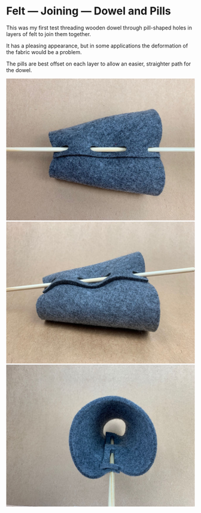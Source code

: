 # Felt — Joining — Dowel and Pills
This was my first test threading wooden dowel through pill-shaped holes in layers of felt to join them together.

It has a pleasing appearance, but in some applications the deformation of the fabric would be a problem.

The pills are best offset on each layer to allow an easier, straighter path for the dowel.

![](IMG_2711.jpg)
![](IMG_2712.jpg)
![](IMG_2713.jpg)


